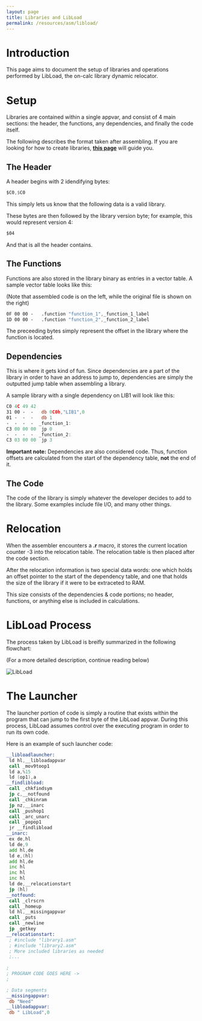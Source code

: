 ```yaml
---
layout: page
title: Libraries and LibLoad
permalink: /resources/asm/libload/
---
```


# Introduction

This page aims to document the setup of libraries and operations performed by LibLoad, the on-calc library dynamic relocator.

# Setup

Libraries are contained within a single appvar, and consist of 4 main sections: the header, the functions, any dependencies, and finally the code itself.

The following describes the format taken after assembling. If you are looking for how to create libraries, [**this page**]({{site.baseurl}}/pages/tutorials/asm/lib-creation/) will guide you.

## The Header

A header begins with 2 idendifying bytes:

```asm
$C0,$C0
```

This simply lets us know that the following data is a valid library.

These bytes are then followed by the library version byte; for example, this would represent version 4:

```asm
$04
```

And that is all the header contains.

## The Functions

Functions are also stored in the library binary as entries in a vector table. A sample vector table looks like this:

(Note that assembled code is on the left, while the original file is shown on the right)

```asm
0F 00 00 -   .function "function_1",_function_1_label
1D 00 00 -   .function "function_2",_function_2_label
```

The preceeding bytes simply represent the offset in the library where the function is located.

## Dependencies

This is where it gets kind of fun. Since dependencies are a part of the library in order to have an address to jump to, dependencies are simply the outputted jump table when assembling a library.

A sample library with a single dependency on LIB1 will look like this:

```asm
C0 4C 49 42 
31 00 -  -   db 0C0h,"LIB1",0
01 -  -  -   db 1
-  -  -  -  _function_1:
C3 00 00 00  jp 0
-  -  -  -  _function_2:
C3 03 00 00  jp 3
```

**Important note:** Dependencies are also considered code. Thus, function offsets are calculated from the start of the dependency table, **not** the end of it.

## The Code

The code of the library is simply whatever the developer decides to add to the library. Some examples include file I/O, and many other things.

# Relocation

When the assembler encounters a **\.r** macro, it stores the current location counter -3 into the relocation table. The relocation table is then placed after the code section.

After the relocation information is two special data words: one which holds an offset pointer to the start of the dependency table, and one that holds the size of the library if it were to be extraceted to RAM.

This size consists of the dependencies & code portions; no header, functions, or anything else is included in calculations.

# LibLoad Process

The process taken by LibLoad is breifly summarized in the following flowchart:

(For a more detailed description, continue reading below)

![LibLoad]({{site.baseurl}}/images/resources/libload/flowchart.png "A.K.A absoulte madness")

# The Launcher

The launcher portion of code is simply a routine that exists within the program that can jump to the first byte of the LibLoad appvar. During this process, LibLoad assumes control over the executing program in order to run its own code.

Here is an example of such launcher code:

```asm
__libloadlauncher:
 ld hl,__libloadappvar
 call _mov9toop1
 ld a,%15
 ld (op1),a
__findlibload:
 call _chkfindsym
 jp c,__notfound
 call _chkinram
 jp nz,__inarc
 call _pushop1
 call _arc_unarc
 call _popop1
 jr __findlibload
__inarc:
 ex de,hl
 ld de,9
 add hl,de
 ld e,(hl)
 add hl,de
 inc hl
 inc hl
 inc hl
 ld de,__relocationstart
 jp (hl)
__notfound:
 call _clrscrn
 call _homeup
 ld hl,__missingappvar
 call _puts
 call _newline
 jp _getkey
__relocationstart:
 ; #include "library1.asm"
 ; #include "library2.asm"
 ; More included libraries as needed
 ;...
 
;
; PROGRAM CODE GOES HERE ->
;

; Data segments
__missingappvar:
 db "Need"
__libloadappvar:
 db " LibLoad",0
```